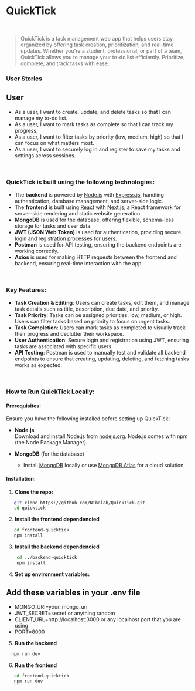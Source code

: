 # QuickTick

<br>

<!-- project philosophy -->

> QuickTick is a task management web app that helps users stay organized by offering task creation, prioritization, and real-time updates. Whether you're a student, professional, or part of a team, QuickTick allows you to manage your to-do list efficiently. Prioritize, complete, and track tasks with ease.

### User Stories

## User

- As a user, I want to create, update, and delete tasks so that I can manage my to-do list.
- As a user, I want to mark tasks as complete so that I can track my progress.
- As a user, I want to filter tasks by priority (low, medium, high) so that I can focus on what matters most.
- As a user, I want to securely log in and register to save my tasks and settings across sessions.

<br>

<!-- Tech stack -->

### QuickTick is built using the following technologies:

- The **backend** is powered by [Node.js](https://nodejs.org/en/) with [Express.js](https://expressjs.com/), handling authentication, database management, and server-side logic.
- The **frontend** is built using [React](https://reactjs.org/) with [Next.js](https://nextjs.org/), a React framework for server-side rendering and static website generation.
- **MongoDB** is used for the database, offering flexible, schema-less storage for tasks and user data.
- **JWT (JSON Web Token)** is used for authentication, providing secure login and registration processes for users.
- **Postman** is used for API testing, ensuring the backend endpoints are working correctly.
- **Axios** is used for making HTTP requests between the frontend and backend, ensuring real-time interaction with the app.

<br>

<!-- Task Management Features -->

### Key Features:

- **Task Creation & Editing**: Users can create tasks, edit them, and manage task details such as title, description, due date, and priority.
- **Task Priority**: Tasks can be assigned priorities: low, medium, or high. Users can filter tasks based on priority to focus on urgent tasks.
- **Task Completion**: Users can mark tasks as completed to visually track their progress and declutter their workspace.
- **User Authentication**: Secure login and registration using JWT, ensuring tasks are associated with specific users.
- **API Testing**: Postman is used to manually test and validate all backend endpoints to ensure that creating, updating, deleting, and fetching tasks works as expected.

<br>

<!-- How to run -->
### How to Run QuickTick Locally:

#### Prerequisites:
Ensure you have the following installed before setting up QuickTick:

* **Node.js**  
  Download and install Node.js from [nodejs.org](https://nodejs.org/). Node.js comes with npm (the Node Package Manager).

* **MongoDB** (for the database)  
  - Install [MongoDB](https://www.mongodb.com/try/download/community) locally or use [MongoDB Atlas](https://www.mongodb.com/cloud/atlas) for a cloud solution.

#### Installation:

1. **Clone the repo:**
```sh
   git clone https://github.com/Nibalab/QuickTick.git
   cd quicktick
   ```
2. **Install the frontend dependencied**
```sh
   cd frontend-quicktick
   npm install
   ```
3. **Install the backend dependencied**
```sh
    cd ../backend-quicktick
    npm install
   ``` 
4. **Set up environment variables:**
  ## Add these variables in your .env file 
* MONGO_URI=your_mongo_uri
* JWT_SECRET=secret or anything random
* CLIENT_URL=http://localhost:3000 or any localhost port that you are using
* PORT=8000

5. **Run the backend** 
 ```sh
   npm run dev
   ```  
6. **Run the frontend**
 ```sh
    cd frontend-quicktick
    npm run dev
    ```



   
   
         

